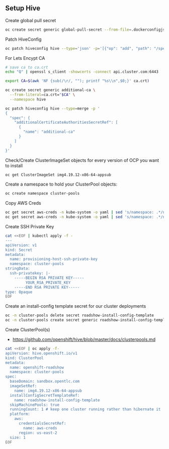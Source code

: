 ## Setup Hive

Create global pull secret

```bash
oc create secret generic global-pull-secret --from-file=.dockerconfigjson=$HOME/tmp/pull-secret-rhpds --type=kubernetes.io/dockerconfigjson --namespace hive
```

Patch HiveConfig

```bash
oc patch hiveconfig hive --type='json' -p='[{"op": "add", "path": "/spec/globalPullSecretRef", "value": {"name": "global-pull-secret"}}]'
```

For Lets Encypt CA

```bash
# save ca to ca.crt
echo "Q" | openssl s_client -showcerts -connect api.cluster.com:6443

export CA=$(awk 'NF {sub(/\r/, ""); printf "%s\\n",$0;}' ca.crt)

oc create secret generic additional-ca \
  --from-literal=ca.crt="$CA" \
  --namespace hive

oc patch hiveconfig hive --type=merge -p '
{
  "spec": {
    "additionalCertificateAuthoritiesSecretRef": [
      {
        "name": "additional-ca"
      }
    ]
  }
}'
```

Check/Create ClusterImageSet objects for every version of OCP you want to install

```bash
oc get ClusterImageSet img4.19.12-x86-64-appsub
```

Create a namespace to hold your ClusterPool objects:

```bash
oc create namespace cluster-pools
```

Copy AWS Creds

```bash
oc get secret aws-creds -n kube-system -o yaml | sed 's/namespace: .*/namespace: hive/' | oc -n hive apply -f-
oc get secret aws-creds -n kube-system -o yaml | sed 's/namespace: .*/namespace: cluster-pools/' | oc -n cluster-pools apply -f-
```

Create SSH Private Key

```bash
cat <<EOF | kubectl apply -f -
---
apiVersion: v1
kind: Secret
metadata:
  name: provisioning-host-ssh-private-key
  namespace: cluster-pools
stringData:
  ssh-privatekey: |-
    -----BEGIN RSA PRIVATE KEY-----
         YOUR_RSA_PRIVATE_KEY
    -----END RSA PRIVATE KEY-----
type: Opaque
EOF
```

Create an install-config template secret for our cluster deployments

```bash
oc -n cluster-pools delete secret roadshow-install-config-template
oc -n cluster-pools create secret generic roadshow-install-config-template --from-file=install-config.yaml=applications/hive/roadshow-install-config.yaml
```

Create ClusterPool(s)

- https://github.com/openshift/hive/blob/master/docs/clusterpools.md

```bash
cat <<EOF | oc apply -f-
apiVersion: hive.openshift.io/v1
kind: ClusterPool
metadata:
  name: openshift-roadshow
  namespace: cluster-pools
spec:
  baseDomain: sandbox.opentlc.com
  imageSetRef:
    name: img4.19.12-x86-64-appsub
  installConfigSecretTemplateRef: 
    name: roadshow-install-config-template
  skipMachinePools: true
  runningCount: 1 # keep one cluster running rather than hibernate it
  platform:
    aws:
      credentialsSecretRef:
        name: aws-creds
      region: us-east-2
  size: 1
EOF
```
